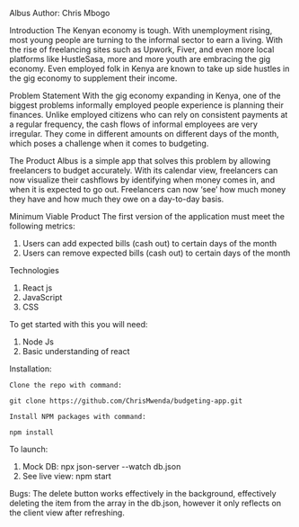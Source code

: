 Albus 
Author: Chris Mbogo

Introduction
The Kenyan economy is tough. With unemployment rising, most young people are turning to the informal sector to earn a living.  With the rise of freelancing sites such as Upwork, Fiver, and even more local platforms like HustleSasa, more and more youth are embracing the gig economy. Even employed folk in Kenya are known to take up side hustles in the gig economy to supplement their income. 

Problem Statement
With the gig economy expanding in Kenya, one of the biggest problems informally employed people experience is planning their finances. Unlike employed citizens who can rely on consistent payments at a regular frequency, the cash flows of informal employees are very irregular. They come in different amounts on different days of the month, which poses a challenge when it comes to budgeting.

The Product 
Albus is a simple app that solves this problem by allowing freelancers to budget accurately. 
With its calendar view, freelancers can now visualize their cashflows by identifying when money comes in, and when it is expected to go out. Freelancers can now ‘see’ how much money they have and how much they owe on a day-to-day basis. 

Minimum Viable Product
The first version of the application must meet the following metrics:
1. Users can add expected bills (cash out) to certain days of the month
2. Users can remove expected bills (cash out) to certain days of the month

Technologies
1. React js 
2. JavaScript
3. CSS



To get started with this you will need:
1. Node Js
2. Basic understanding of react

  
Installation:

    Clone the repo with command: 

    git clone https://github.com/ChrisMwenda/budgeting-app.git

    Install NPM packages with command: 

    npm install

 To launch:
  1. Mock DB: 
  npx json-server --watch db.json
  2. See live view:
  npm start

Bugs:
The delete button works effectively in the background, effectively deleting the item from the array in the db.json, however it only reflects on the client view after refreshing. 